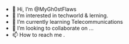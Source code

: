 - 👋 Hi, I’m @MyGh0stFlaws
- 👀 I’m interested in techworld & lerning.
- 🌱 I’m currently learning Telecommunications
- 💞️ I’m looking to collaborate on ...
- 📫 How to reach me .

<!---
MyGh0stFlaws/MyGh0stFlaws is a ✨ special ✨ repository because its `README.md` (this file) appears on your GitHub profile.
You can click the Preview link to take a look at your changes.
--->
